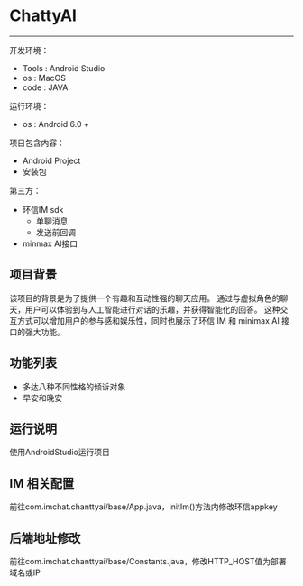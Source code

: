 # ChattyAI
----

开发环境：
- Tools : Android Studio
- os : MacOS
- code : JAVA

运行环境：

- os : Android 6.0 +

项目包含内容：

- Android Project
- 安装包

第三方：

- 环信IM sdk
    - 单聊消息
    - 发送前回调
- minmax AI接口

## 项目背景

该项目的背景是为了提供一个有趣和互动性强的聊天应用。
通过与虚拟角色的聊天，用户可以体验到与人工智能进行对话的乐趣，并获得智能化的回答。
这种交互方式可以增加用户的参与感和娱乐性，同时也展示了环信 IM 和 minimax AI 接口的强大功能。

## 功能列表

- 多达八种不同性格的倾诉对象
- 早安和晚安

## 运行说明

使用AndroidStudio运行项目


## IM 相关配置
前往com.imchat.chanttyai/base/App.java，initIm()方法内修改环信appkey

## 后端地址修改

前往com.imchat.chanttyai/base/Constants.java，修改HTTP_HOST值为部署域名或IP
